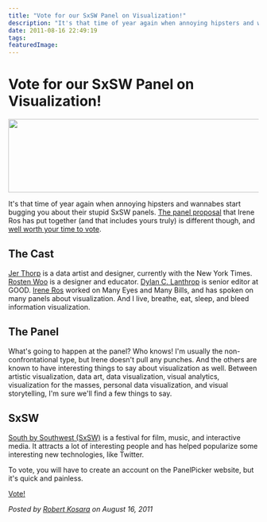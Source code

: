 ```yaml
---
title: "Vote for our SxSW Panel on Visualization!"
description: "It's that time of year again when annoying hipsters and wannabes start bugging you about their stupid SxSW panels. The panel proposal that Irene Ros has put together (and that includes yours truly) is different though, and well worth your time to vote."
date: 2011-08-16 22:49:19
tags: 
featuredImage:
---
```


# Vote for our SxSW Panel on Visualization!

<p class="img"><a href="http://eagereyes.org/blog/2011/sxsw"><img src="https://media.eagereyes.org/media/2011/sxsw.png" alt="" width="600" height="148" /></a></p>
It's that time of year again when annoying hipsters and wannabes start bugging you about their stupid SxSW panels. <a href="http://longlivedatavis.com/">The panel proposal</a> that Irene Ros has put together (and that includes yours truly) is different though, and <a href="http://panelpicker.sxsw.com/ideas/view/11637">well worth your time to vote</a>.

## The Cast

<a href="http://blprnt.com/">Jer Thorp</a> is a data artist and designer, currently with the New York Times. <a href="http://wehavenoart.net/">Rosten Woo</a> is a designer and educator. <a href="http://unequal-design.com/">Dylan C. Lanthrop</a> is senior editor at GOOD. <a href="http://ireneros.com/">Irene Ros</a> worked on Many Eyes and Many Bills, and has spoken on many panels about visualization. And I live, breathe, eat, sleep, and bleed information visualization.

## The Panel

What's going to happen at the panel? Who knows! I'm usually the non-confrontational type, but Irene doesn't pull any punches. And the others are known to have interesting things to say about visualization as well. Between artistic visualization, data art, data visualization, visual analytics, visualization for the masses, personal data visualization, and visual storytelling, I'm sure we'll find a few things to say.

## SxSW

<a href="http://sxsw.com/">South by Southwest (SxSW)</a> is a festival for film, music, and interactive media. It attracts a lot of interesting people and has helped popularize some interesting new technologies, like Twitter.

To vote, you will have to create an account on the PanelPicker website, but it's quick and painless.

<a href="http://longlivedatavis.com/">Vote!</a>


_Posted by <a href="/about">Robert Kosara</a> on August 16, 2011_


